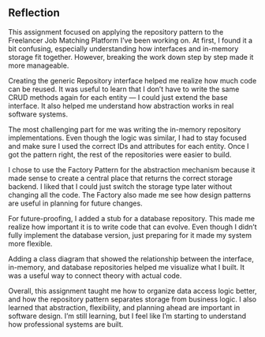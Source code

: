 ## Reflection 
This assignment focused on applying the repository pattern to the Freelancer Job Matching Platform I’ve been working on. At first, I found it a bit confusing, especially understanding how interfaces and in-memory storage fit together. However, breaking the work down step by step made it more manageable.

Creating the generic Repository interface helped me realize how much code can be reused. It was useful to learn that I don’t have to write the same CRUD methods again for each entity — I could just extend the base interface. It also helped me understand how abstraction works in real software systems.

The most challenging part for me was writing the in-memory repository implementations. Even though the logic was similar, I had to stay focused and make sure I used the correct IDs and attributes for each entity. Once I got the pattern right, the rest of the repositories were easier to build.

I chose to use the Factory Pattern for the abstraction mechanism because it made sense to create a central place that returns the correct storage backend. I liked that I could just switch the storage type later without changing all the code. The Factory also made me see how design patterns are useful in planning for future changes.

For future-proofing, I added a stub for a database repository. This made me realize how important it is to write code that can evolve. Even though I didn’t fully implement the database version, just preparing for it made my system more flexible.

Adding a class diagram that showed the relationship between the interface, in-memory, and database repositories helped me visualize what I built. It was a useful way to connect theory with actual code.

Overall, this assignment taught me how to organize data access logic better, and how the repository pattern separates storage from business logic. I also learned that abstraction, flexibility, and planning ahead are important in software design. I’m still learning, but I feel like I’m starting to understand how professional systems are built.
